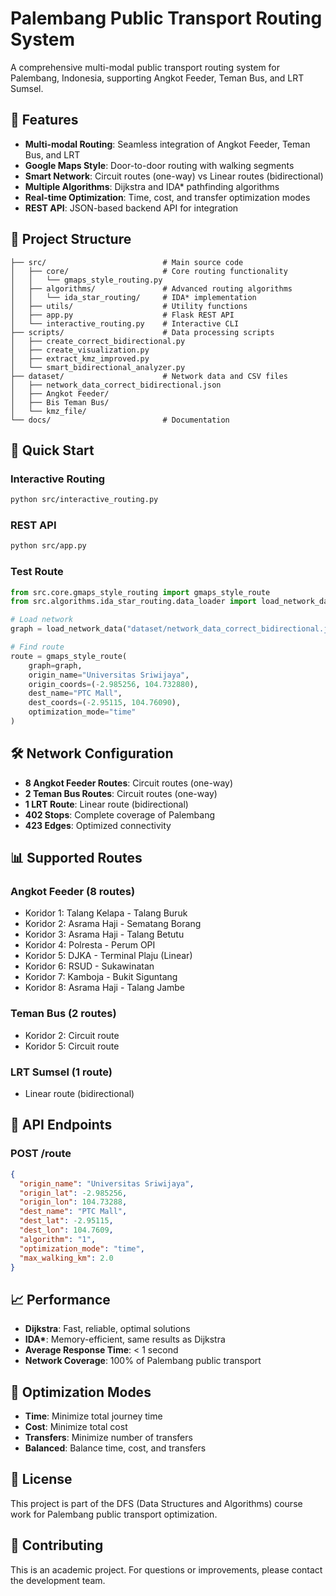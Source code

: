 # Palembang Public Transport Routing System

A comprehensive multi-modal public transport routing system for Palembang, Indonesia, supporting Angkot Feeder, Teman Bus, and LRT Sumsel.

## 🚌 Features

- **Multi-modal Routing**: Seamless integration of Angkot Feeder, Teman Bus, and LRT
- **Google Maps Style**: Door-to-door routing with walking segments
- **Smart Network**: Circuit routes (one-way) vs Linear routes (bidirectional)
- **Multiple Algorithms**: Dijkstra and IDA\* pathfinding algorithms
- **Real-time Optimization**: Time, cost, and transfer optimization modes
- **REST API**: JSON-based backend API for integration

## 📁 Project Structure

```
├── src/                          # Main source code
│   ├── core/                     # Core routing functionality
│   │   └── gmaps_style_routing.py
│   ├── algorithms/               # Advanced routing algorithms
│   │   └── ida_star_routing/     # IDA* implementation
│   ├── utils/                    # Utility functions
│   ├── app.py                    # Flask REST API
│   └── interactive_routing.py    # Interactive CLI
├── scripts/                      # Data processing scripts
│   ├── create_correct_bidirectional.py
│   ├── create_visualization.py
│   ├── extract_kmz_improved.py
│   └── smart_bidirectional_analyzer.py
├── dataset/                      # Network data and CSV files
│   ├── network_data_correct_bidirectional.json
│   ├── Angkot Feeder/
│   ├── Bis Teman Bus/
│   └── kmz_file/
└── docs/                         # Documentation
```

## 🚀 Quick Start

### Interactive Routing

```bash
python src/interactive_routing.py
```

### REST API

```bash
python src/app.py
```

### Test Route

```python
from src.core.gmaps_style_routing import gmaps_style_route
from src.algorithms.ida_star_routing.data_loader import load_network_data

# Load network
graph = load_network_data("dataset/network_data_correct_bidirectional.json")

# Find route
route = gmaps_style_route(
    graph=graph,
    origin_name="Universitas Sriwijaya",
    origin_coords=(-2.985256, 104.732880),
    dest_name="PTC Mall",
    dest_coords=(-2.95115, 104.76090),
    optimization_mode="time"
)
```

## 🛠️ Network Configuration

- **8 Angkot Feeder Routes**: Circuit routes (one-way)
- **2 Teman Bus Routes**: Circuit routes (one-way)
- **1 LRT Route**: Linear route (bidirectional)
- **402 Stops**: Complete coverage of Palembang
- **423 Edges**: Optimized connectivity

## 📊 Supported Routes

### Angkot Feeder (8 routes)

- Koridor 1: Talang Kelapa - Talang Buruk
- Koridor 2: Asrama Haji - Sematang Borang
- Koridor 3: Asrama Haji - Talang Betutu
- Koridor 4: Polresta - Perum OPI
- Koridor 5: DJKA - Terminal Plaju (Linear)
- Koridor 6: RSUD - Sukawinatan
- Koridor 7: Kamboja - Bukit Siguntang
- Koridor 8: Asrama Haji - Talang Jambe

### Teman Bus (2 routes)

- Koridor 2: Circuit route
- Koridor 5: Circuit route

### LRT Sumsel (1 route)

- Linear route (bidirectional)

## 🔧 API Endpoints

### POST /route

```json
{
  "origin_name": "Universitas Sriwijaya",
  "origin_lat": -2.985256,
  "origin_lon": 104.73288,
  "dest_name": "PTC Mall",
  "dest_lat": -2.95115,
  "dest_lon": 104.7609,
  "algorithm": "1",
  "optimization_mode": "time",
  "max_walking_km": 2.0
}
```

## 📈 Performance

- **Dijkstra**: Fast, reliable, optimal solutions
- **IDA\***: Memory-efficient, same results as Dijkstra
- **Average Response Time**: < 1 second
- **Network Coverage**: 100% of Palembang public transport

## 🎯 Optimization Modes

- **Time**: Minimize total journey time
- **Cost**: Minimize total cost
- **Transfers**: Minimize number of transfers
- **Balanced**: Balance time, cost, and transfers

## 📝 License

This project is part of the DFS (Data Structures and Algorithms) course work for Palembang public transport optimization.

## 🤝 Contributing

This is an academic project. For questions or improvements, please contact the development team.
